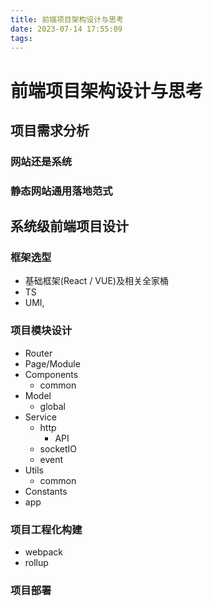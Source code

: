 ```yaml
---
title: 前端项目架构设计与思考
date: 2023-07-14 17:55:09
tags:
---
```

# 前端项目架构设计与思考

## 项目需求分析

### 网站还是系统

### 静态网站通用落地范式

## 系统级前端项目设计

### 框架选型
- 基础框架(React / VUE)及相关全家桶
- TS
- UMI, 

### 项目模块设计
- Router
- Page/Module
- Components
  + common
- Model
  + global
- Service
  + http
    + API
  + socketIO
  + event
- Utils
  + common
- Constants
- app

### 项目工程化构建
- webpack
- rollup

### 项目部署

